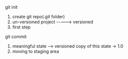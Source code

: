 git init
1. create git repo(.git folder)
2. un-versioned project -----> versioned
3. first step 

git commit
1. meaningful state --> versioned copy of this state -> 1.0
2. moving to staging area